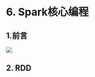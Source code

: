 # 6. Spark核心编程


## 1.前言

<img src="https://oscimg.oschina.net/oscnet/up-bb527df4a80cc2639f6ddc7c86598d2809a.png">


## 2. RDD